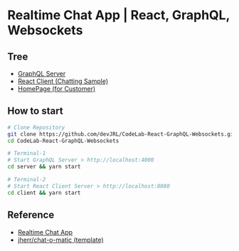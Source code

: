 # Realtime Chat App | React, GraphQL, Websockets

## Tree

- [GraphQL Server](./server)
- [React Client (Chatting Sample)](./client)
- [HomePage (for Customer)](./home-page)

## How to start

```bash
# Clone Repository
git clone https://github.com/devJRL/CodeLab-React-GraphQL-Websockets.git
cd CodeLab-React-GraphQL-Websockets

# Terminal-1
# Start GraphQL Server > http://localhost:4000
cd server && yarn start

# Terminal-2
# Start React Client Server > http://localhost:8080
cd client && yarn start
```

## Reference

- [Realtime Chat App](https://youtu.be/E3NHd-PkLrQ)
- [jherr/chat-o-matic (template)](https://github.com/jherr/chat-o-matic)
